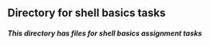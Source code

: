 ## Directory for shell basics tasks
##### This directory has files for shell basics assignment tasks